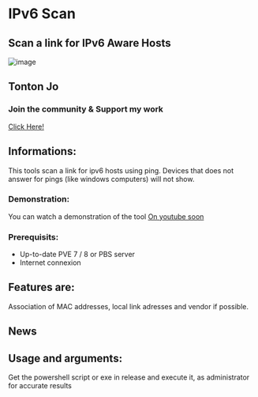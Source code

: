 # IPv6 Scan
## Scan a link for IPv6 Aware Hosts

![image](https://github.com/user-attachments/assets/9a153f32-7fe1-410e-8edc-189a2aba22e7)


## Tonton Jo  
### Join the community & Support my work   
[Click Here!](https://linktr.ee/tontonjo)  

## Informations:

This tools scan a link for ipv6 hosts using ping.
Devices that does not answer for pings (like windows computers) will not show.


### Demonstration:  
You can watch a demonstration of the tool [On youtube soon](https://www.youtube.com/tontonjo) 

### Prerequisits:
- Up-to-date PVE 7 / 8 or PBS server
- Internet connexion

## Features are:
Association of MAC addresses, local link adresses and vendor if possible.

## News  

## Usage and arguments:
Get the powershell script or exe in release and execute it, as administrator for accurate results

